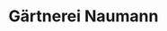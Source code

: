 ---
title: "Gärtnerei Naumann"
url: /leipzig/gaertnerei-naumann-gutberletstrasse/
shop: Garten-Center
---